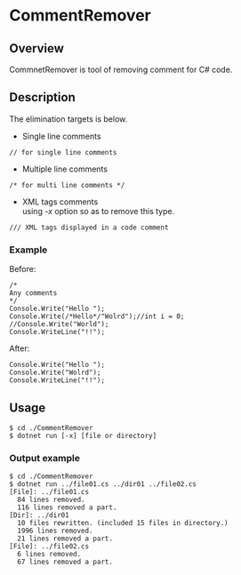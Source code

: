 CommentRemover
=========

## Overview
CommnetRemover is tool of removing comment for C# code.
## Description
The elimination targets is below.
* Single line comments
 ```
// for single line comments
```
* Multiple line comments
```
/* for multi line comments */
```
* XML tags comments  
using *-x* option so as to remove this type.
```
/// XML tags displayed in a code comment
```
### Example
Before:  
```
/*
Any comments
*/
Console.Write("Hello ");
Console.Write(/*Hello*/"Wolrd");//int i = 0;
//Console.Write("World");
Console.WriteLine("!!");
```
After:
```
Console.Write("Hello ");
Console.Write("Wolrd");
Console.WriteLine("!!");
```

## Usage
```
$ cd ./CommentRemover
$ dotnet run [-x] [file or directory]
```
### Output example
```
$ cd ./CommentRemover
$ dotnet run ../file01.cs ../dir01 ../file02.cs
[File]: ../file01.cs
  84 lines removed.
  116 lines removed a part.
[Dir]: ../dir01
  10 files rewritten. (included 15 files in directory.)
  1996 lines removed.
  21 lines removed a part.
[File]: ../file02.cs
  6 lines removed.
  67 lines removed a part.
```
